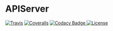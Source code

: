 # APIServer

[![Travis](http://img.shields.io/travis/FutureGateway/APIServer/master.png)](https://travis-ci.org/FutureGateway/APIServer)
[![Coveralls](https://coveralls.io/repos/FutureGateway/APIServer/badge.svg?style=flat)](https://coveralls.io/r/FutureGateway/APIServer)
[![Codacy Badge](https://api.codacy.com/project/badge/Grade/a60c990738784e078a43da09bf945a35)](https://www.codacy.com/app/marco-fargetta/APIServer?utm_source=github.com&amp;utm_medium=referral&amp;utm_content=FutureGateway/APIServer&amp;utm_campaign=Badge_Grade)[
![License](https://img.shields.io/github/license/FutureGateway/APIServer.svg?style?flat)](http://www.apache.org/licenses/LICENSE-2.0.txt)


